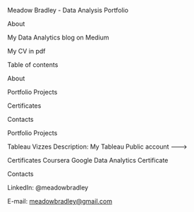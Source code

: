 Meadow Bradley - Data Analysis Portfolio

About


My Data Analytics blog on Medium

My CV in pdf

Table of contents

About

Portfolio Projects

Certificates

Contacts

Portfolio Projects


Tableau Vizzes
Description: My Tableau Public account ---> 

Certificates
Coursera Google Data Analytics Certificate

Contacts

LinkedIn: @meadowbradley

E-mail: meadowbradley@gmail.com
